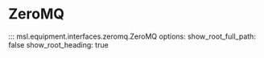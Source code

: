 # ZeroMQ

::: msl.equipment.interfaces.zeromq.ZeroMQ
    options:
        show_root_full_path: false
        show_root_heading: true
